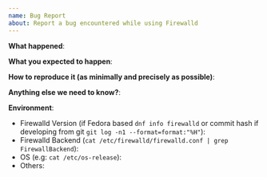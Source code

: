 ```yaml
---
name: Bug Report
about: Report a bug encountered while using Firewalld
---
```



**What happened**:

**What you expected to happen**:

**How to reproduce it (as minimally and precisely as possible)**:

**Anything else we need to know?**:

**Environment**:
- Firewalld Version (if Fedora based `dnf info firewalld` or commit hash if developing from git `git log -n1 --format=format:"%H"`):
- Firewalld Backend (`cat /etc/firewalld/firewalld.conf | grep FirewallBackend`): 
- OS (e.g: `cat /etc/os-release`):
- Others:
